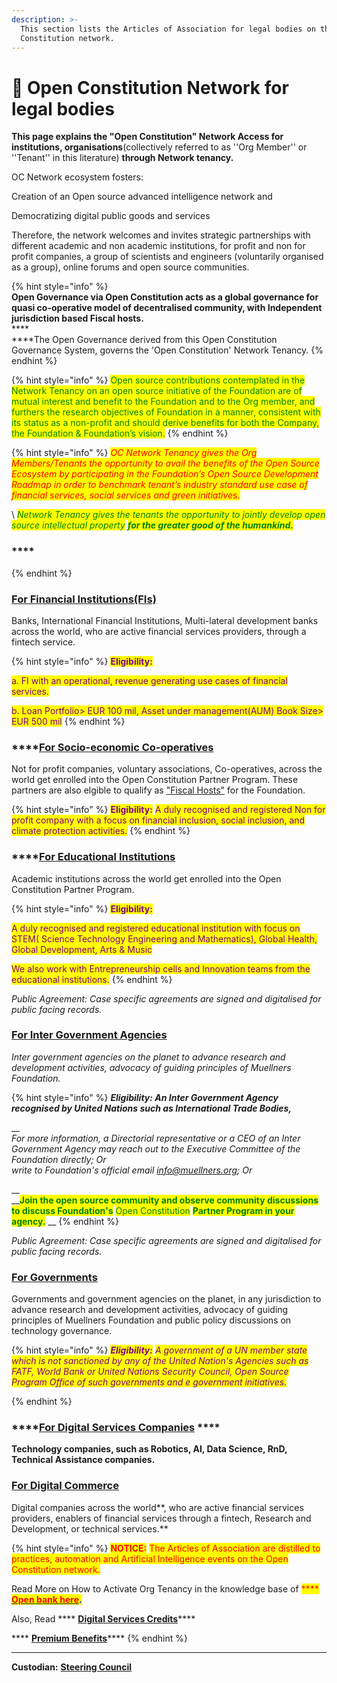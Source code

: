 ```yaml
---
description: >-
  This section lists the Articles of Association for legal bodies on the Open
  Constitution network.
---
```


# 🏅 Open Constitution Network for legal bodies

**This page explains the "Open Constitution" Network Access for institutions, organisations**(collectively referred to as ''Org Member'' or ''Tenant'' in this literature) **through Network tenancy.**

OC Network ecosystem fosters:

Creation of an Open source advanced intelligence network and&#x20;

Democratizing digital public goods and services &#x20;

Therefore, the network welcomes and invites strategic partnerships with different academic and non academic institutions, for profit and non for profit companies, a group of scientists and engineers (voluntarily organised as a group), online forums and open source communities.

{% hint style="info" %}
\
**Open Governance via Open Constitution acts as a global governance for quasi co-operative model of decentralised community, with Independent jurisdiction based Fiscal hosts.**\
****\
****The Open Governance derived from this Open Constitution Governance System, governs the 'Open Constitution' Network Tenancy.&#x20;
{% endhint %}

{% hint style="info" %}
<mark style="color:green;">Open source contributions contemplated in the Network Tenancy on an open source initiative of the Foundation are of mutual interest and benefit to the Foundation and to the Org member, and furthers the research objectives of Foundation in a manner, consistent with its status as a non-profit and should derive benefits for both the Company, the Foundation & Foundation’s vision.</mark>
{% endhint %}

{% hint style="info" %}
_<mark style="color:red;">OC Network Tenancy gives the Org Members/Tenants the opportunity to avail the benefits of the Open Source Ecosystem by participating in the Foundation’s Open Source Development Roadmap in order to benchmark tenant’s industry standard use case of financial services, social services and green initiative</mark>_<mark style="color:red;">s.</mark>

<mark style="color:red;"></mark>\ <mark style="color:red;"></mark>_<mark style="color:green;">Network Tenancy gives the tenants the opportunity to jointly develop open source intellectual property</mark> <mark style="color:green;"></mark><mark style="color:green;">**for the greater good of the humankind.**</mark>_&#x20;

### ****
{% endhint %}

### ****[**For Financial Institutions(FIs)**](financial-institutions.md)****

Banks, International Financial Institutions, Multi-lateral development banks across the world, who are active financial services providers, through a fintech service.

{% hint style="info" %}
<mark style="color:purple;">**Eligibility:**</mark>&#x20;

<mark style="color:purple;">a. FI with an operational, revenue generating use cases of financial services.</mark>

<mark style="color:purple;">b. Loan Portfolio> EUR 100 mil, Asset under management(AUM) Book Size> EUR 500 mil</mark>&#x20;
{% endhint %}

### ****[**For Socio-economic Co-operatives**](socio-economic-co-op.md)

Not for profit companies, voluntary associations, Co-operatives, across the world get enrolled into the Open Constitution Partner Program. These partners are also elgible to qualify as ["Fiscal Hosts"](broken-reference) for the Foundation.

{% hint style="info" %}
<mark style="color:purple;">**Eligibility:**</mark> <mark style="color:purple;"></mark><mark style="color:purple;">A duly recognised and registered Non for profit company with a focus on financial inclusion, social inclusion, and climate protection activities.</mark>
{% endhint %}

### ****[**For Educational Institutions**](academic-bodies.md)

Academic institutions across the world get enrolled into the Open Constitution Partner Program.

{% hint style="info" %}
<mark style="color:purple;">**Eligibility:**</mark> <mark style="color:purple;"></mark><mark style="color:purple;"></mark>&#x20;

<mark style="color:purple;">A duly recognised and registered educational institution with focus on STEM( Science Technology Engineering and Mathematics), Global Health, Global Development, Arts & Music</mark>

<mark style="color:purple;">We also work with Entrepreneurship cells and Innovation teams from the educational institutions.</mark>
{% endhint %}

_Public Agreement: Case specific agreements are signed and digitalised for public facing records._

### [For Inter Government Agencies](public-agencies.md)

_Inter government agencies on the planet to advance research and development activities, advocacy of guiding principles of Muellners Foundation._&#x20;

{% hint style="info" %}
_**Eligibility: An Inter Government Agency recognised by United Nations such as International Trade Bodies,**_&#x20;

__\
_For more information, a Directorial representative or a CEO of an Inter Government Agency may reach out to the Executive Committee of the Foundation directly; Or_ \
_write to Foundation's official email info@muellners.org; Or_&#x20;

__\
__<mark style="color:green;">**Join the open source community and observe community discussions to discuss Foundation's**</mark> <mark style="color:green;"></mark><mark style="color:green;">Open Constitution</mark> <mark style="color:green;"></mark><mark style="color:green;">**Partner Program in your agency.**</mark> __&#x20;
{% endhint %}

_Public Agreement: Case specific agreements are signed and digitalised for public facing records._&#x20;

### [For Governments](public-agencies.md)

Governments and government agencies on the planet, in any jurisdiction to advance research and development activities, advocacy of guiding principles of Muellners Foundation and public policy discussions on technology governance.

{% hint style="info" %}
_<mark style="color:purple;">**Eligibility:**</mark> <mark style="color:purple;"></mark><mark style="color:purple;">A government of a UN member state which is not sanctioned by any of the United Nation's Agencies such as FATF, World Bank or United Nations Security Council, Open Source Program Office of such governments and e government initiatives.</mark>_

<mark style="color:purple;"></mark>
{% endhint %}

### ****[**For Digital Services Companies**](digital-services-companies.md) ****&#x20;

**Technology companies, such as Robotics, AI, Data Science, RnD, Technical Assistance companies.**

### ****[**For Digital Commerce**](digital-commerce.md)****

Digital companies across the world**, who are active financial services providers, enablers of financial services through a fintech, Research and Development, or technical services.**&#x20;

{% hint style="info" %}
<mark style="color:red;">**NOTICE:**</mark> <mark style="color:red;"></mark><mark style="color:red;">The Articles of Association are distilled to practices, automation and Artificial Intelligence events on the Open Constitution network.</mark>&#x20;

Read More on How to Activate Org Tenancy in the knowledge base of <mark style="color:blue;"><mark style="color:red;">****<mark style="color:red;"></mark> [<mark style="color:blue;"><mark style="color:red;">**Open bank here**<mark style="color:red;"></mark>](https://openconstitution.atlassian.net/wiki/spaces/ER1/overview)<mark style="color:blue;">**.**</mark>

Also, <mark style="color:red;"></mark> Read **** [**Digital Services Credits**](digital-service-credits.md)****

&#x20;**** [**Premium Benefits**](https://docs.muellnersfoundation.info/serenity-partner-program/premium-benefits)****
{% endhint %}

****

**Custodian:**  [**Steering Council**](../foundation/steering-council/)
